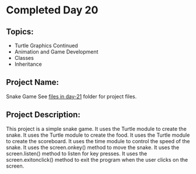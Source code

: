 # Completed Day 20

## Topics:
- Turtle Graphics Continued
- Animation and Game Development
- Classes
- Inheritance

## Project Name:
Snake Game
See [files in day-21](../day-21/) folder for project files.

## Project Description:
This project is a simple snake game. It uses the Turtle module to create the snake. It uses the Turtle module to create the food. It uses the Turtle module to create the scoreboard. It uses the time module to control the speed of the snake. It uses the screen.onkey() method to move the snake. It uses the screen.listen() method to listen for key presses. It uses the screen.exitonclick() method to exit the program when the user clicks on the screen.